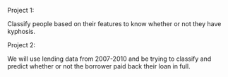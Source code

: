 Project 1:

Classify people based on their features to know whether or not they have kyphosis.


Project 2:

We will use lending data from 2007-2010 and be trying to classify and predict whether or not the borrower paid back their loan in full.
